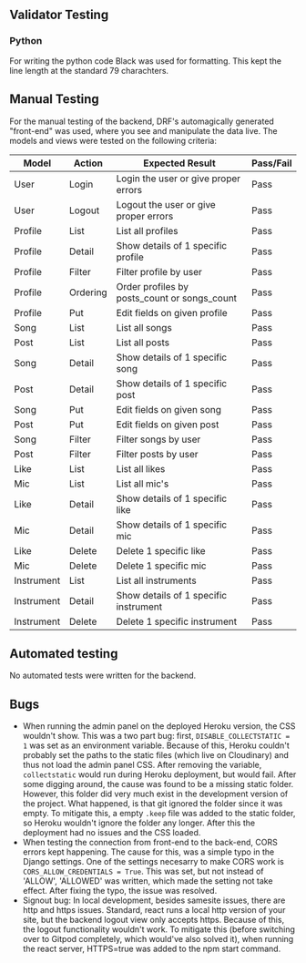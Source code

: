 

## Validator Testing

### Python

For writing the python code Black was used for formatting. This kept the line length at the standard 79 charachters.

## Manual Testing

For the manual testing of the backend, DRF's automagically generated "front-end" was used, where you see and manipulate the data live. The models and views were tested on the following criteria:

| Model                 | Action     | Expected Result                                                    | Pass/Fail |
|-----------------------|------------|--------------------------------------------------------------------|-----------|
| User                  | Login      | Login the user or give proper errors                               | Pass      |
| User                  | Logout     | Logout the user or give proper errors                              | Pass      |
| Profile               | List       | List all profiles                                                  | Pass      |
| Profile               | Detail     | Show details of 1 specific profile                                 | Pass      |
| Profile               | Filter     | Filter profile by user                                             | Pass      |
| Profile               | Ordering   | Order profiles by posts_count or songs_count                       | Pass      |
| Profile               | Put        | Edit fields on given profile                                       | Pass      |
| Song                  | List       | List all songs                                                     | Pass      |
| Post                  | List       | List all posts                                                     | Pass      |
| Song                  | Detail     | Show details of 1 specific song                                    | Pass      |
| Post                  | Detail     | Show details of 1 specific post                                    | Pass      |
| Song                  | Put        | Edit fields on given song                                          | Pass      |
| Post                  | Put        | Edit fields on given post                                          | Pass      |
| Song                  | Filter     | Filter songs by user                                               | Pass      |
| Post                  | Filter     | Filter posts by user                                               | Pass      |
| Like                  | List       | List all likes                                                     | Pass      |
| Mic                   | List       | List all mic's                                                     | Pass      |
| Like                  | Detail     | Show details of 1 specific like                                    | Pass      |
| Mic                   | Detail     | Show details of 1 specific mic                                     | Pass      |
| Like                  | Delete     | Delete 1 specific like                                             | Pass      |
| Mic                   | Delete     | Delete 1 specific mic                                              | Pass      |
| Instrument            | List       | List all instruments                                               | Pass      |
| Instrument            | Detail     | Show details of 1 specific instrument                              | Pass      |
| Instrument            | Delete     | Delete 1 specific instrument                                       | Pass      |


## Automated testing

No automated tests were written for the backend.

## Bugs

* When running the admin panel on the deployed Heroku version, the CSS wouldn't show. This was a two part bug: first, `DISABLE_COLLECTSTATIC = 1` was set as an environment variable. Because of this, Heroku couldn't probably set the paths to the static files (which live on Cloudinary) and thus not load the admin panel CSS. After removing the variable, `collectstatic` would run during Heroku deployment, but would fail. After some digging around, the cause was found to be a missing static folder. However, this folder did very much exist in the development version of the project. What happened, is that git ignored the folder since it was empty. To mitigate this, a empty `.keep` file was added to the static folder, so Heroku wouldn't ignore the folder any longer. After this the deployment had no issues and the CSS loaded.
* When testing the connection from front-end to the back-end, CORS errors kept happening. The cause for this, was a simple typo in the Django settings. One of the settings necesarry to make CORS work is ```CORS_ALLOW_CREDENTIALS = True```. This was set, but not instead of 'ALLOW', 'ALLOWED' was written, which made the setting not take effect. After fixing the typo, the issue was resolved.
* Signout bug: In local development, besides samesite issues, there are http and https issues. Standard, react runs a local http version of your site, but the backend logout view only accepts https. Because of this, the logout functionality wouldn't work. To mitigate this (before switching over to Gitpod completely, which would've also solved it), when running the react server, HTTPS=true was added to the npm start command.